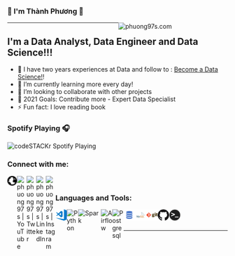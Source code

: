 ### 🐧 I'm Thành Phương 🐧 

[<img align="right" alt="phuong97s.com" width="250px" src="https://smartpro.vn/images/courses/learningmap/768x1024/279457integrated-program-in-big-data-and-data-science_mobile.jpg" />][website]

---

## I'm a Data Analyst, Data Engineer and Data Science!!!

- 🔭 I have two years experiences at Data and follow to : [Become a Data Science!][course]!
- 🌱 I’m currently learning more every day!
- 👯 I’m looking to collaborate with other projects
- 🥅 2021 Goals: Contribute more - Expert Data Specialist
- ⚡ Fun fact: I love reading book

### Spotify Playing   🎧

<img src="https://now-playing-codestackr.vercel.app/api/spotify-playing" alt="codeSTACKr Spotify Playing" width="350" />

### Connect with me:

[<img align="left" alt="phuong97s.com" width="22px" src="https://raw.githubusercontent.com/iconic/open-iconic/master/svg/globe.svg" />][website]
[<img align="left" alt="phuong97s | YouTube" width="22px" src="https://cdn.jsdelivr.net/npm/simple-icons@v3/icons/youtube.svg" />][youtube]
[<img align="left" alt="phuong97s | Twitter" width="22px" src="https://cdn.jsdelivr.net/npm/simple-icons@v3/icons/twitter.svg" />][twitter]
[<img align="left" alt="phuong97s | LinkedIn" width="22px" src="https://cdn.jsdelivr.net/npm/simple-icons@v3/icons/linkedin.svg" />][linkedin]
[<img align="left" alt="phuong97s | Instagram" width="22px" src="https://cdn.jsdelivr.net/npm/simple-icons@v3/icons/instagram.svg" />][instagram]

<br />

### Languages and Tools:

[<img align="left" alt="Visual Studio Code" width="26px" src="https://raw.githubusercontent.com/github/explore/80688e429a7d4ef2fca1e82350fe8e3517d3494d/topics/visual-studio-code/visual-studio-code.png" />][webdevplaylist]
[<img align="left" alt="Python" width="26px" src="https://cdn3.iconfinder.com/data/icons/logos-and-brands-adobe/512/267_Python-512.png" />][cssplaylist]
[<img align="left" alt="Spark" width="52px" src="https://w7.pngwing.com/pngs/851/797/png-transparent-apache-spark-apache-hadoop-big-data-scala-apache-http-server-spark-miscellaneous-text-orange.png" />][jsplaylist]
[<img align="left" alt="Airflow" width="26px" src="https://iconape.com/wp-content/files/dd/370523/svg/airflow-logo-icon-png-svg.png" />][reactplaylist]
[<img align="left" alt="Postgresql" width="26px" src="https://cdn.iconscout.com/icon/free/png-512/postgresql-11-1175122.png" />][webdevplaylist]
[<img align="left" alt="SQL" width="26px" src="https://raw.githubusercontent.com/github/explore/80688e429a7d4ef2fca1e82350fe8e3517d3494d/topics/sql/sql.png" />][webdevplaylist]
[<img align="left" alt="MySQL" width="26px" src="https://raw.githubusercontent.com/github/explore/80688e429a7d4ef2fca1e82350fe8e3517d3494d/topics/mysql/mysql.png" />][webdevplaylist]
[<img align="left" alt="Git" width="26px" src="https://raw.githubusercontent.com/github/explore/80688e429a7d4ef2fca1e82350fe8e3517d3494d/topics/git/git.png" />][webdevplaylist]
[<img align="left" alt="GitHub" width="26px" src="https://raw.githubusercontent.com/github/explore/78df643247d429f6cc873026c0622819ad797942/topics/github/github.png" />][webdevplaylist]
[<img align="left" alt="Terminal" width="26px" src="https://raw.githubusercontent.com/github/explore/80688e429a7d4ef2fca1e82350fe8e3517d3494d/topics/terminal/terminal.png" />][webdevplaylist]

<br />
<br />

---

[website]: https://phuong97s.com
[course]: http://linkedin.com/in/phuong97s
[twitter]: https://twitter.com/phuong97s
[youtube]: https://youtube.com/phuong97s
[instagram]: https://instagram.com/phuong97s
[linkedin]: https://linkedin.com/in/phuong97s
[webdevplaylist]: https://linkedin.com/in/phuong97s
[jsplaylist]: https://linkedin.com/in/phuong97s
[cssplaylist]: htttps://linkedin.com/in/phuong97s
[reactplaylist]: https://linkedin.com/in/phuong97s
